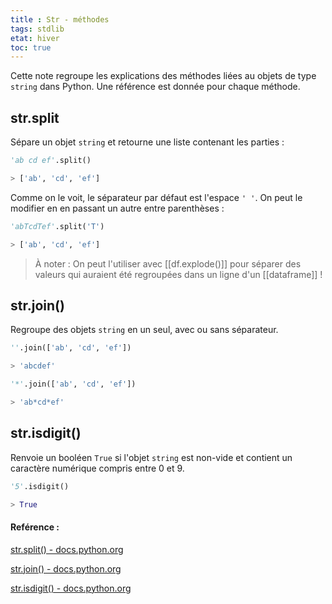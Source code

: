 ```yaml
---
title : Str - méthodes
tags: stdlib
etat: hiver
toc: true
---
```


Cette note regroupe les explications des méthodes liées au objets de type `string` dans Python. Une référence est donnée pour chaque méthode.

## str.split

Sépare un objet `string` et retourne une liste contenant les parties :

```python
'ab cd ef'.split()

> ['ab', 'cd', 'ef']
````

Comme on le voit, le séparateur par défaut est l'espace `' '`. On peut le modifier en en passant un autre entre parenthèses :

```python
'abTcdTef'.split('T')

> ['ab', 'cd', 'ef']
````

> À noter :
> On peut l'utiliser avec [[df.explode()]] pour séparer des valeurs qui auraient été regroupées dans un ligne d'un [[dataframe]] !

## str.join()

Regroupe des objets `string` en un seul, avec ou sans séparateur.

```python
''.join(['ab', 'cd', 'ef'])

> 'abcdef'

'*'.join(['ab', 'cd', 'ef'])

> 'ab*cd*ef'
````

## str.isdigit()

Renvoie un booléen `True` si l'objet `string` est non-vide et contient un caractère numérique compris entre 0 et 9.

```python
'5'.isdigit()

> True
````



#### Reférence :
[str.split() - docs.python.org](https://docs.python.org/3/library/stdtypes.html?#str.split)

[str.join() - docs.python.org](https://docs.python.org/3/library/stdtypes.html?#str.join)

[str.isdigit() - docs.python.org](https://docs.python.org/3/library/stdtypes.html#str.isdigit)